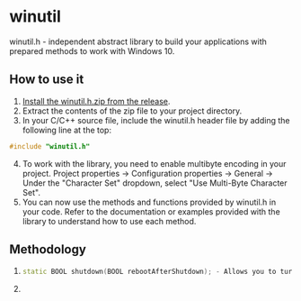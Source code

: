 # winutil

winutil.h - independent abstract library to build your applications with prepared methods to work with Windows 10.

## How to use it

1. [Install the winutil.h.zip from the release](https://github.com/wandvvs/winutil/releases/tag/new).
2. Extract the contents of the zip file to your project directory.
3. In your C/C++ source file, include the winutil.h header file by adding the following line at the top:
```cpp
#include "winutil.h"
```
4. To work with the library, you need to enable multibyte encoding in your project. Project properties -> Configuration properties -> General -> Under the "Character Set" dropdown, select "Use Multi-Byte Character Set".
6. You can now use the methods and functions provided by winutil.h in your code. Refer to the documentation or examples provided with the library to understand how to use each method.

## Methodology

1. ```cpp
   static BOOL shutdown(BOOL rebootAfterShutdown); - Allows you to turn off or depending on the argument restart the system.
   ```
2. 
   
